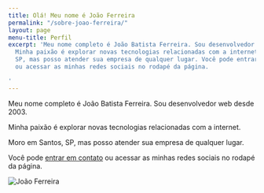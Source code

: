```yaml
---
title: Olá! Meu nome é João Ferreira
permalink: "/sobre-joao-ferreira/"
layout: page
menu-title: Perfil
excerpt: 'Meu nome completo é João Batista Ferreira. Sou desenvolvedor web desde 2003.
  Minha paixão é explorar novas tecnologias relacionadas com a internet. Moro em Santos,
  SP, mas posso atender sua empresa de qualquer lugar. Você pode entrar em contato
  ou acessar as minhas redes sociais no rodapé da página.

'
---
```


<div data-grid="center spacing" class="wrapper">
    <div data-cell="2of3">
        <p>Meu nome completo é João Batista Ferreira. Sou desenvolvedor web desde 2003.</p>
        <p>Minha paixão é explorar novas tecnologias relacionadas com a internet. </p>
        <p>Moro em Santos, SP, mas posso atender sua empresa de qualquer lugar.</p>
        <p>Você pode <a href="#contato">entrar em contato</a> ou acessar as minhas redes sociais no rodapé da página.</p>
    </div>
    <div data-cell="1of3">
        <div class="circ">
            <img src="https://c2.staticflickr.com/8/7446/27265225164_2a17a12c6a.jpg" alt="João Ferreira">
        </div>
    </div>
</div>